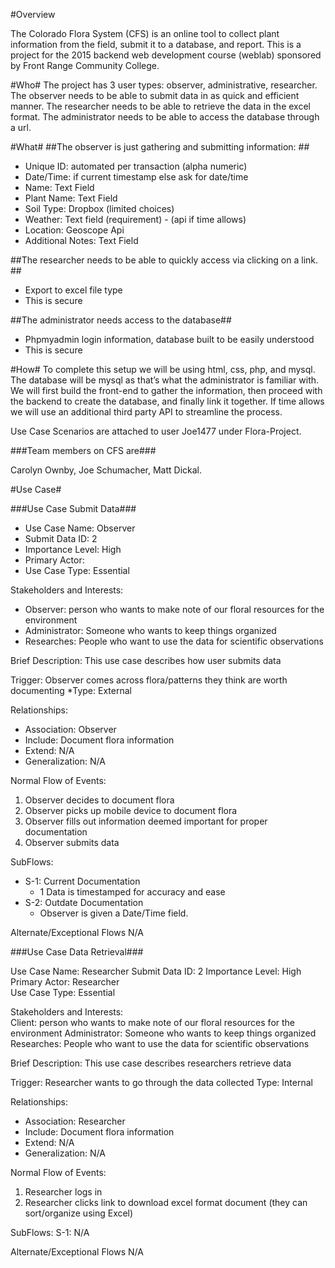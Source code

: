 #Overview

The Colorado Flora System (CFS) is an online tool to collect plant information from the field, submit it to a database, and report. This is a project for the 2015 backend web development course (weblab) sponsored by Front Range Community College.

#Who#
The project has 3 user types: observer, administrative, researcher. The observer needs to be able to submit data in as quick and efficient manner. The researcher needs to be able to retrieve the data in the excel format. The administrator needs to be able to access the database through a url.

#What#
##The observer is just gathering and submitting information: ##
* Unique ID: automated per transaction (alpha numeric)
* Date/Time: if current timestamp else ask for date/time
* Name: Text Field
* Plant Name: Text Field
* Soil Type: Dropbox (limited choices)
* Weather: Text field (requirement) - (api if time allows)
* Location: Geoscope Api
* Additional Notes: Text Field

##The researcher needs to be able to quickly access via clicking on a link. ##
* Export to excel file type
* This is secure

##The administrator needs access to the database##
* Phpmyadmin login information, database built to be easily understood
* This is secure

#How#
To complete this setup we will be using html, css, php, and mysql. The database will be mysql as that’s what the administrator is familiar with. We will first build the front-end to gather the information, then proceed with the backend to create the database, and finally link it together. If time allows we will use an additional third party API to streamline the process.

Use Case Scenarios are attached to user Joe1477 under Flora-Project.

###Team members on CFS are###

Carolyn Ownby, Joe Schumacher, Matt Dickal.

#Use Case#

###Use Case Submit Data###

* Use Case Name: Observer
* Submit Data	ID: 2
* Importance Level: High
* Primary Actor: 	
* Use Case Type: Essential

Stakeholders and Interests: 	
* Observer: person who wants to make note of our floral resources for the environment
* Administrator: Someone who wants to keep things organized
* Researches: People who want to use the data for scientific observations

Brief Description: This use case describes how user submits data
	
Trigger: Observer comes across flora/patterns they think are worth documenting
*Type:	External

Relationships: 
* Association:		Observer
* Include:		Document flora information	
* Extend:		N/A	
* Generalization: 	N/A

Normal Flow of Events:

1.	Observer decides to document flora
2.	Observer picks up mobile device to document flora
3.	Observer fills out information deemed important for proper documentation
4.	Observer submits data

SubFlows:
* S-1: Current Documentation
	* 1 Data is timestamped for accuracy and ease
* S-2:  Outdate Documentation
	* Observer is given a Date/Time field.

Alternate/Exceptional Flows
N/A

###Use Case Data Retrieval###

Use Case Name:	Researcher
Submit Data	ID: 2
Importance Level: High
Primary Actor: Researcher	
Use Case Type: Essential

Stakeholders and Interests: 	
Client: person who wants to make note of our floral resources for the environment
Administrator: Someone who wants to keep things organized
Researches: People who want to use the data for scientific observations

Brief Description: This use case describes researchers retrieve data
		
Trigger: Researcher wants to go through the data collected
	Type:	Internal

Relationships: 
* Association:		Researcher
* Include:		Document flora information	
* Extend:		N/A	
* Generalization: 	N/A

Normal Flow of Events:
1.	Researcher logs in
2.	Researcher clicks link to download excel format document (they can sort/organize using Excel)


SubFlows:
S-1:	 N/A

Alternate/Exceptional Flows
N/A
